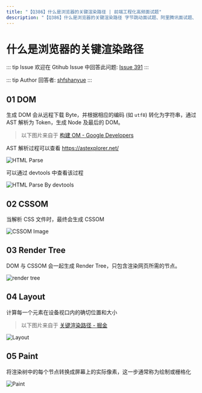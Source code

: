 ```yaml
---
title: "【Q386】什么是浏览器的关键渲染路径 | 前端工程化高频面试题"
description: "【Q386】什么是浏览器的关键渲染路径 字节跳动面试题、阿里腾讯面试题、美团小米面试题。"
---
```


# 什么是浏览器的关键渲染路径

::: tip Issue
欢迎在 Gtihub Issue 中回答此问题: [Issue 391](https://github.com/shfshanyue/Daily-Question/issues/391)
:::

::: tip Author
回答者: [shfshanyue](https://github.com/shfshanyue)
:::

## 01 DOM

生成 DOM 会从远程下载 Byte，并根据相应的编码 (如 `utf8`) 转化为字符串，通过 AST 解析为 Token，生成 Node 及最后的 DOM。

> 以下图片来自于 [构建 OM - Google Developers](https://developers.google.com/web/fundamentals/performance/critical-rendering-path/constructing-the-object-model)

AST 解析过程可以查看 <https://astexplorer.net/>

![HTML Parse](https://q.shanyue.tech/assets/html-parse.png)

可以通过 devtools 中查看该过程

![HTML Parse By devtools](https://q.shanyue.tech/assets/html-parse-devtool.png)

## 02 CSSOM

当解析 CSS 文件时，最终会生成 CSSOM

![CSSOM Image](https://q.shanyue.tech/assets/cssom.png)

## 03 Render Tree

DOM 与 CSSOM 会一起生成 Render Tree，只包含渲染网页所需的节点。

![render tree](https://q.shanyue.tech/assets/render-tree.png)

## 04 Layout

计算每一个元素在设备视口内的确切位置和大小

> 以下图片来自于 [关键渲染路径 - 掘金](https://juejin.im/post/6844903756820119560)

![Layout](https://q.shanyue.tech/assets/layout.png)

## 05 Paint

将渲染树中的每个节点转换成屏幕上的实际像素，这一步通常称为绘制或栅格化

![Paint](https://q.shanyue.tech/assets/paint.png)

